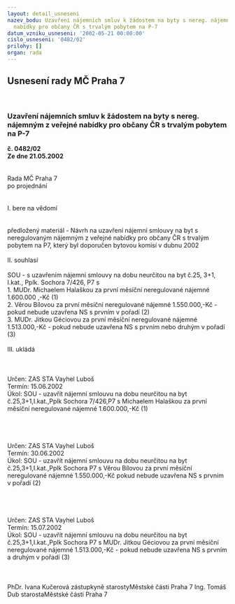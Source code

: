 ```yaml
---
layout: detail_usneseni
nazev_bodu: Uzavření nájemních smluv k žádostem na byty s nereg. nájemným z veřejné
  nabídky pro občany ČR s trvalým pobytem na P-7
datum_vzniku_usneseni: '2002-05-21 00:00:00'
cislo_usneseni: '0482/02'
prilohy: []
organ: rada
---
```

<div id="ucUsn_pList" class="usn">
	<span><h2>Usnesení rady MČ Praha 7 </h2>
<br></span><div class="standBody">
<span><h3>Uzavření nájemních smluv k žádostem na byty s nereg. nájemným z veřejné nabídky pro občany ČR s trvalým pobytem na P-7</h3></span><div class="center">
		<strong>č. 0482/02</strong><br>
	</div>
<div class="center">
		<strong>Ze dne 21.05.2002</strong><br><br>
	</div>
<br>Rada MČ Praha 7<br>po projednání<br><br><br>I.	bere na vědomí<br><br> <br>předložený materiál - Návrh na uzavření nájemní smlouvy na byt s neregulovaným nájemným z veřejné nabídky pro občany ČR s trvalým pobytem na P7, který byl doporučen bytovou komisí v dubnu 2002<br><br>II.	souhlasí<br> <br>SOU - s uzavřením nájemní smlouvy na dobu neurčitou na byt č.25, 3+1, I.kat., Pplk. Sochora 7/426, P7 s<br>1. MUDr. Michaelem Halaškou za první měsíční neregulované nájemné 1.600.000 ,-Kč 		(1)<br>2. Věrou Bílovou za první měsíční neregulované nájemné 1.550.000,-Kč - pokud nebude uzavřena NS s prvním v pořadí											(2)<br>3. MUDr. Jitkou Géciovou za první měsíční neregulované nájemné 1.513.000,-Kč - pokud nebude uzavřena NS s prvním nebo druhým v pořadí							(3)<br><br>III.	ukládá <br><br><br> <br>Určen:	ZAS STA Vayhel Luboš<br>Termín: 15.06.2002<br>Úkol:	SOU -  uzavřít nájemní smlouvu na dobu neurčitou na byt č.25,3+1,I.kat.,Pplk Sochora 7/426,P7 s Michaelem Halaškou za první měsíční neregulované nájemné 1.600.000,-Kč (1)<br> <br><br><br> <br>Určen:	ZAS STA Vayhel Luboš<br>Termín: 30.06.2002<br>Úkol:	SOU -  uzavřít nájemní smlouvu na dobu neurčitou na byt č.25,3+1,I.kat.,Pplk Sochora P7 s Věrou Bílovou za první měsíční neregulované nájemné 1.550.000,-Kč pokud nebude uzavřena NS s prvním v pořadí (2)<br> <br><br><br> <br>Určen:	ZAS STA Vayhel Luboš<br>Termín: 15.07.2002<br>Úkol:	SOU -  uzavřít nájemní smlouvu na dobu neurčitou na byt č.25,3+1,I.kat.,Pplk Sochora P7 s MUDr. Jitkou Géciovou za první měsíční neregulované nájemné 1.513.000,-Kč - pokud nebude uzavřena NS s prvním a druhým v pořadí (3) <br> <br> <br>	<br>PhDr. Ivana Kučerová zástupkyně starostyMěstské části Praha 7	Ing. Tomáš Dub starostaMěstské části Praha 7<br>	<br><br>
</div>
</div>